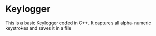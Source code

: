 # Keylogger
This is a basic Keylogger coded in C++. It captures all alpha-numeric keystrokes and saves it in a file
